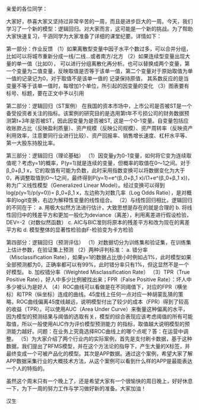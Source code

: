 亲爱的各位同学：



大家好，恭喜大家又坚持过非常辛苦的一周，而且是进步巨大的一周。今天，我们学习了一个新的模型：逻辑回归。对大家而言，这可能是一个新的挑战。为了帮助大家快速复习，千涵同学为大家准备了详细的课堂纪要。详情如下：



第一部分：作业反馈 （1）如果离散型变量中因子水平个数过多，可以合并分组，比如可以将城市重新分成一线/二线...或者南方/北方 （2）如果连续型变量出现大量的单一值（比如0）， 可以进行分组离散化再分析。也可以替换成两个变量，第一个变量为二值变量，反映取值是否等于该单一值，第二个变量对于原始取值为单一值的记录记为0，对于取值不是该单一值的 记录保持原值， 其系数反应的是当变量不等于该单一值时，每增加1个单位，所引起的因变量的变化 （3）图表要有标号、标题，要在正文中予以引用





第二部分：逻辑回归（ST案例） 在我国的资本市场中，上市公司是否被ST是一个备受投资者关注的指标。该案例的研究目的是选用第t年不亏损公司的财务数据预测第t+3年是否被ST，因此因变量为是否被ST, 这是一个0-1变量。自变量包括应收账款占比（反映盈利质量）、资产规模（反映公司规模）、资产周转率（反映资产利用效率，注意要同行业进行比较）、资产回报率、销售增长速度、杠杆水平等、第一大股东持股比率。



第三部分：逻辑回归（理论基础） （1）因变量y为0-1变量，如何将它变为连续取值呢？考虑y=1的概率，P(y=1)就是连续的变量，但概率的取值在0～1之间。对于β_0+β_1 x，它的取值有可能为负数，此时采用指数变换可以将数据变化为大于0，再调整取值到0～1之间，最终得到P(y=1)=e^(β_0+β_1 x)/(1+e^(β_0+β_1 x))，称为广义线性模型（Generalized Linear Model）。经过变换可以得到log(p(y=1)/p(y=0))= β_0+β_1 x，左边称为对数几率（Log Odds Ratio），是对概率的logit变换，右边为解释性变量的线性组合。 （2）与线性回归相比，逻辑回归的不同在于： a. 用极大似然方法进行估计，大致思想是存在的就是合理的 b. 将线性回归中的残差平方和更加一般化为deviance（离差），利用离差进行假设检验，DEV=-2（对数似然函数） c. AIC与BIC准则将原本的残差平方和改为现在的离差平方和 d. 模型整体的显著性检验由F-检验变为卡方检验



第四部分：逻辑回归（预测评估） （1）对数据切分为训练集和验证集，在训练集上估计参数，在验证集上预测 （2）两种评判标准： a. 错分率（Misclassification Rate），如果y=1的数据占比很小时例如占1%，此时模型如果全部预测都为0，正确率都可以有99%，此时错分率只有1%，但这显然不是一个好模型。 b. 加权错分率（Weighted Misclassification Rate） （3）TPR（True Positive Rate），好人中多少比例被找出来；FPR（False Positive Rate）：坏人中多少被认为是好人 （4）ROC曲线可以看做是在不同阈值下，对应的FPR（横坐标）和TPR（纵坐标）连成的曲线。45度线上任何一点对应一种胡蒙乱猜的策略，ROC曲线偏离45度线越远，说明模型付出了较少的成本（FPR）得到了较高的收益（TPR）。可以使用AUC（Area Under Curve）来衡量这种偏离的水平，因为模型的预测结果与阈值的选取有关，模型的综合表现应该考虑阈值的所有可能取值，所以一般使用AUC作为评价模型预测能力 的指标，取值越大说明模型的预测能力越好。问题：在业务上究竟选择ROC曲线上的哪个点呢？答：在运营中调整。 （5）为大家介绍了两个行业内的实际案例，首先是支付刷卡数据，基于这种数据，我们提出了RFMS模型，并在这个方法论的指导下，产生大量的X标签，并最终变成一个可被产品化的模型。其次是APP数据。通过这个案例，希望大家了解APP数据采集行业的大概技术方法，从这个案例可以看到什么样的APP是最能表达一个人的特指的。



虽然这个周末只有一个晚上了，还是希望大家有一个很愉快的周日晚上，好好休息一下，为下一周的努力工作与学习做好新的准备。大家加油！



汉生